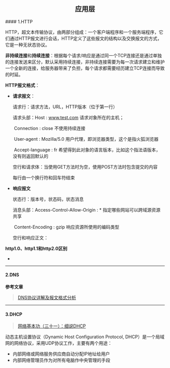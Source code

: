 <h2 align="center">应用层</h2>
#### 1.HTTP

HTTP，超文本传输协议，由两部分组成：一个客户端程序和一个服务端程序，它们通过HTTP报文进行会话，HTTP定义了这些报文的结构以及交换报文的方式，它是一种无状态协议。

**非持续连接**和**持续连接**：根据每个请求/响应是通过同一个TCP连接还是通过单独的连接发送来区分，默认采用持续连接，非持续连接需要为每一次请求建立和维护一个全新的连接，给服务器带来了负担，每个请求都需要经历建立TCP连接而导致的时延。

**HTTP报文格式**：

- **请求报文**：

  请求行：请求方法，URL，HTTP版本（位于第一行）

  请求头部：Host : www.test.com		请求对象所在的主机；

  ​				Connection : close			不使用持续连接

  ​				User-agent : Mozilla/5.0	用户代理，即浏览器类型，这个是指火狐浏览器

  ​				Accept-language : fr			希望得到此对象的语言版本，比如这个指法语版本，没有则返回默认的

  空行和请求体：当使用GET方法时为空，使用POST方法时包含提交的内容

  每行由一个换行符和回车符结束

- **响应报文**

  状态行：版本号，状态码，状态消息
  
  消息头部：Access-Control-Allow-Origin : * 		指定哪些网站可以跨域源资源共享
  
  ​					Content-Encoding : gzip					响应资源所使用的编码类型
  
  空行和响应正文：

**http1.0、http1.1和http2.0区别**

- 

***

#### 2.DNS

**参考文章**

> [DNS协议详解及报文格式分析](<https://blog.csdn.net/tianxuhong/article/details/74922454>)

---

#### 3.DHCP

> [网络基本功（三十一）：细说DHCP](https://wizardforcel.gitbooks.io/network-basic/30.html)

动态主机设置协议（Dynamic Host Configuration Protocol, DHCP）是一个局域网的网络协议，采用UDP协议工作，主要有两个用途：

- 内部网络或网络服务供应商自动分配IP地址给用户
- 内部网络管理员作为对所有电脑作中央管理的手段